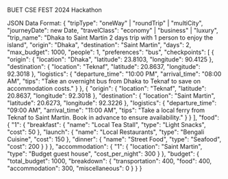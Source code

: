 BUET CSE FEST 2024 Hackathon

JSON Data Format: 
{
    "tripType": "oneWay" | "roundTrip" | "multiCity",
    "journeyDate": new Date,
    "travelClass": "economy" | "business" | "luxury",
    "trip_name": "Dhaka to Saint Martin 2 days trip with 1 person to enjoy the island",
    "origin": "Dhaka",
    "destination": "Saint Martin",
    "days": 2,
    "max_budget": 1000,
    "people": 1,
    "preferences": "bus",
    "checkpoints": [
        {
            "origin": {
                "location": "Dhaka",
                "latitude": 23.8103,
                "longitude": 90.4125
            },
            "destination": {
                "location": "Teknaf",
                "latitude": 20.8637,
                "longitude": 92.3018
            },
            "logistics": {
                "departure_time": "10:00 PM",
                "arrival_time": "08:00 AM",
                "tips": "Take an overnight bus from Dhaka to Teknaf to save on accommodation costs."
            }
        },
        {
            "origin": {
                "location": "Teknaf",
                "latitude": 20.8637,
                "longitude": 92.3018
            },
            "destination": {
                "location": "Saint Martin",
                "latitude": 20.6273,
                "longitude": 92.3226
            },
            "logistics": {
                "departure_time": "09:00 AM",
                "arrival_time": "11:00 AM",
                "tips": "Take a local ferry from Teknaf to Saint Martin. Book in advance to ensure availability."
            }
        }
    ],
    "food": {
        "1": {
            "breakfast": {
                "name": "Local Tea Stall",
                "type": "Light Snacks",
                "cost": 50
            },
            "launch": {
                "name": "Local Restaurants",
                "type": "Bengali Cuisine",
                "cost": 150
            },
            "dinner": {
                "name": "Street Food",
                "type": "Seafood",
                "cost": 200
            }
        }
    },
    "accommodation": {
        "1": {
            "location": "Saint Martin",
            "type": "Budget guest house",
            "cost_per_night": 300
        }
    },
    "budget": {
        "total_budget": 1000,
        "breakdown": {
            "transportation": 400,
            "food": 400,
            "accommodation": 300,
            "miscellaneous": 0
        }
    }
}
